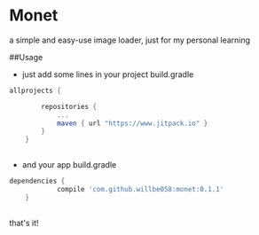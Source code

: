 # Monet
a simple and easy-use image loader, just for my personal learning

##Usage

- just add some lines in your project build.gradle

```gradle
allprojects {

		repositories {
			...
			maven { url "https://www.jitpack.io" }
		}
	}
	
```

- and your app build.gradle

```gradle
dependencies {
	        compile 'com.github.willbe058:monet:0.1.1'
	}
	
```
that's it! 
